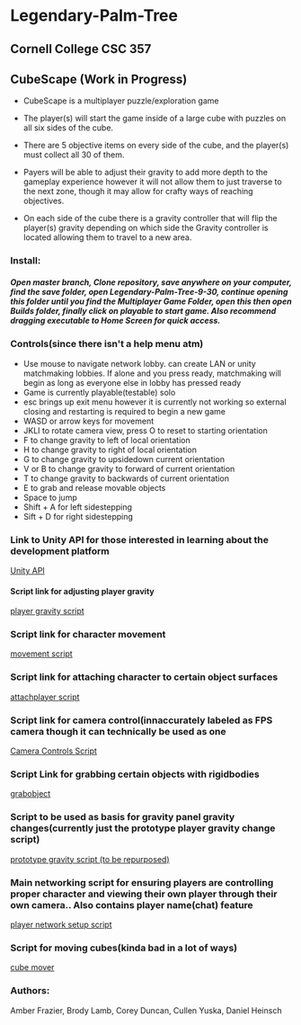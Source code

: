 # Legendary-Palm-Tree
## Cornell College CSC 357


## CubeScape (Work in Progress)
- CubeScape is a multiplayer puzzle/exploration game

- The player(s) will start the game inside of a large cube with puzzles on all six sides of the cube.

- There are 5 objective items on every side of the cube, and the player(s) must collect all 30 of them. 
- Payers will be able to adjust their gravity to add more depth to the gameplay experience however it will not allow them to just traverse to the next zone, though it may allow for crafty ways of reaching objectives.

- On each side of the cube there is a gravity controller that will flip the player(s) gravity depending on which side the Gravity controller is located allowing them to travel to a new area.

### Install:
##### Open master branch, Clone repository, save anywhere on your computer, find the save folder, open Legendary-Palm-Tree-9-30, continue opening this folder until you find the Multiplayer Game Folder, open this then open Builds folder, finally click on playable to start game. Also recommend dragging executable to Home Screen for quick access.

### Controls(since there isn't a help menu atm)
- Use mouse to navigate network lobby. can create LAN or unity matchmaking lobbies. If alone and you press ready, matchmaking will begin as long as everyone else in lobby has pressed ready
- Game is currently playable(testable) solo
- esc brings up exit menu however it is currently not working so external closing and restarting is required to begin a new game
- WASD or arrow keys for movement
- JKLI to rotate camera view, press O to reset to starting orientation
- F to change gravity to left of local orientation
- H to change gravity to right of local orientation
- G to change gravity to upsidedown current orientation
- V or B to change gravity to forward of current orientation
- T to change gravity to backwards of current orientation
- E to grab and release movable objects
- Space to jump
- Shift + A for left sidestepping
- Sift + D for right sidestepping


### Link to Unity API for those interested in learning about the development platform

[Unity API](https://docs.unity3d.com/ScriptReference/)

#### Script link for adjusting player gravity

[player gravity script](https://github.com/chimkennumget/Legendary-Palm-Tree/blob/master/Legendary-Palm-Tree-9-30/Legendary-Palm-Tree-9-30/Multiplayer%20Game/Assets/FirstScene/relativegravitycontrol.cs)

### Script link for character movement

 [movement script](https://github.com/chimkennumget/Legendary-Palm-Tree/blob/master/Legendary-Palm-Tree-9-30/Legendary-Palm-Tree-9-30/Multiplayer%20Game/Assets/FirstScene/CharacterMovement.cs)
 
 ### Script link for attaching character to certain object surfaces
 
 [attachplayer script](https://github.com/chimkennumget/Legendary-Palm-Tree/blob/master/Legendary-Palm-Tree-9-30/Legendary-Palm-Tree-9-30/Multiplayer%20Game/Assets/FirstScene/attachplayer.cs)
 
 ### Script link for camera control(innaccurately labeled as FPS camera though it can technically be used as one
 
 [Camera Controls Script](https://github.com/chimkennumget/Legendary-Palm-Tree/blob/master/Legendary-Palm-Tree-9-30/Legendary-Palm-Tree-9-30/Multiplayer%20Game/Assets/FirstScene/FPSCameraController.cs)
 
### Script Link for grabbing certain objects with rigidbodies
[grabobject](https://github.com/chimkennumget/Legendary-Palm-Tree/blob/master/Legendary-Palm-Tree-9-30/Legendary-Palm-Tree-9-30/Multiplayer%20Game/Assets/FirstScene/grabrigidbodies.cs)

### Script to be used as basis for gravity panel gravity changes(currently just the prototype player gravity change script)

[prototype gravity script (to be repurposed)](https://github.com/chimkennumget/Legendary-Palm-Tree/blob/master/Legendary-Palm-Tree-9-30/Legendary-Palm-Tree-9-30/Multiplayer%20Game/Assets/FirstScene/playergravitycontrol.cs)

### Main networking script for ensuring players are controlling proper character and viewing their own player through their own camera.. Also contains player name(chat) feature
[player network setup script](https://github.com/chimkennumget/Legendary-Palm-Tree/blob/master/Legendary-Palm-Tree-9-30/Legendary-Palm-Tree-9-30/Multiplayer%20Game/Assets/FirstScene/setuplocalplayer.cs)

### Script for moving cubes(kinda bad in a lot of ways)
[cube mover](https://github.com/chimkennumget/Legendary-Palm-Tree/blob/master/Legendary-Palm-Tree-9-30/Legendary-Palm-Tree-9-30/Multiplayer%20Game/Assets/FirstScene/updatecubeposition.cs)
 
### Authors:
Amber Frazier, 
Brody Lamb, 
Corey Duncan, 
Cullen Yuska, 
Daniel Heinsch


